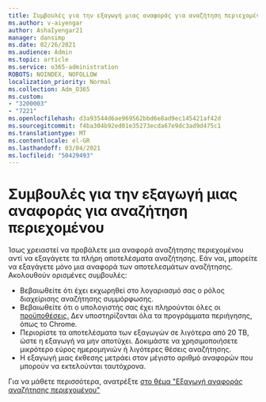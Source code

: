 ```yaml
---
title: Συμβουλές για την εξαγωγή μιας αναφοράς για αναζήτηση περιεχομένου
ms.author: v-aiyengar
author: AshaIyengar21
manager: dansimp
ms.date: 02/26/2021
ms.audience: Admin
ms.topic: article
ms.service: o365-administration
ROBOTS: NOINDEX, NOFOLLOW
localization_priority: Normal
ms.collection: Adm_O365
ms.custom:
- "3200003"
- "7221"
ms.openlocfilehash: d3a93544d6ae969562bbd6e8ad9ec145421af42d
ms.sourcegitcommit: f4ba304b92ed01e35273ecda67e9dc3ad9d475c1
ms.translationtype: MT
ms.contentlocale: el-GR
ms.lasthandoff: 03/04/2021
ms.locfileid: "50429493"
---
```

# <a name="tips-for-exporting-a-report-for-content-search"></a>Συμβουλές για την εξαγωγή μιας αναφοράς για αναζήτηση περιεχομένου

Ίσως χρειαστεί να προβάλετε μια αναφορά αναζήτησης περιεχομένου αντί να εξαγάγετε τα πλήρη αποτελέσματα αναζήτησης. Εάν ναι, μπορείτε να εξαγάγετε μόνο μια αναφορά των αποτελεσμάτων αναζήτησης. Ακολουθούν ορισμένες συμβουλές:

- Βεβαιωθείτε ότι έχει εκχωρηθεί στο λογαριασμό σας ο ρόλος διαχείρισης αναζήτησης συμμόρφωσης.
- Βεβαιωθείτε ότι ο υπολογιστής σας έχει πληρούνται όλες οι [προϋποθέσεις.](https://go.microsoft.com/fwlink/?linkid=2102407) Δεν υποστηρίζονται όλα τα προγράμματα περιήγησης, όπως το Chrome.
- Περιορίστε τα αποτελέσματα των εξαγωγών σε λιγότερα από 20 TB, ώστε η εξαγωγή να μην αποτύχει. Δοκιμάστε να χρησιμοποιήσετε μικρότερο εύρος ημερομηνιών ή λιγότερες θέσεις αναζήτησης.
- Η εξαγωγή μιας έκθεσης μετράει στον μέγιστο αριθμό αναφορών που μπορούν να εκτελούνται ταυτόχρονα.

Για να μάθετε περισσότερα, ανατρέξτε [στο θέμα "Εξαγωγή αναφοράς αναζήτησης περιεχομένου"](https://go.microsoft.com/fwlink/?linkid=2102409)